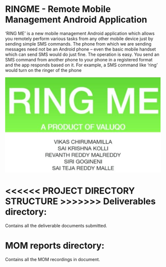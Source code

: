 # RINGME - Remote Mobile Management Android Application
‘RING ME’ is a new mobile management Android application which allows you remotely perform various tasks from any other mobile device just by sending simple SMS commands. The phone from which we are sending messages need not be an Android phone – even the basic mobile handset which can send SMS would do just fine. The operation is easy. You send an SMS command from another phone to your phone in a registered format and the app responds based on it. For example, a SMS command like ‘ring’ would turn on the ringer of the phone

<img src="icon1.png" width="900"></a>

<<<<<< PROJECT DIRECTORY STRUCTURE >>>>>>>
Deliverables directory:
=======================
Contains all the deliverable documents submitted.


MOM reports directory:
=======================
Contains all the MOM recordings in document.
